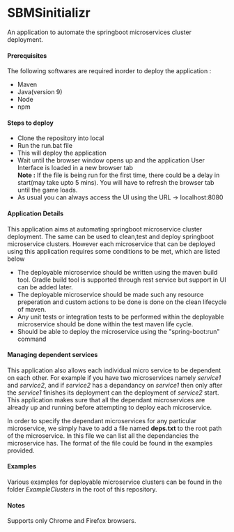 # SBMSinitializr

An application to automate the springboot microservices cluster deployment.

<h4>Prerequisites</h4>
     The following softwares are required inorder to deploy the application : 
 <ul>
  <li>Maven</li>
  <li>Java(version 9)</li>
  <li>Node</li>
  <li>npm</li>
  </ul>
 
 <h4>Steps to deploy</h4>
 
 <ul>
  <li>Clone the repository into local</li>
  <li>Run the run.bat file</li>
  <li>This will deploy the application</li>
  <li>Wait until the browser window opens up and the application User Interface is loaded in a new browser tab</li>
  <b>Note :</b> If the file is being run for the first time, there could be a delay in start(may take upto 5 mins). You will have to      refresh the browser tab until the game loads.
  <li>As usual you can always access the UI using the URL -> localhost:8080</li>
 </ul>
 
 <h4>Application Details</h4>
 
  This application aims at automating springboot microservice cluster deployment. The same can be used to clean,test and deploy springboot microservice clusters. However each microservice that can be deployed using this application requires some conditions to be met, which are listed below
  
<ul>
  <li>The deployable microservice should be written using the maven build tool. Gradle build tool is supported through rest service but support in UI can be added later.</li>
  <li>The deployable microservice should be made such any resource preperation and custom actions to be done is done on the clean lifecycle of maven.</li>
  <li>Any unit tests or integration tests to be performed within the deployable microservice should be done within the test maven life cycle.</li>
  <li>Should be able to deploy the microservice using the "spring-boot:run" command</li>
</ul>

<h4>Managing dependent services</h4>

  This application also allows each individual micro service to be dependent on each other. For example if you have two microservices namely <i>service1</i> and <i>service2</i>, and if <i>service2</i> has a depandancy on <i>service1</i> then only after the <i>service1</i> finishes its deployment can the deployment of <i>service2</i> start. This application makes sure that all the dependant microservices are already up and running before attempting to deploy each microservice.
  
  In order to specify the dependant microservices for any particular microservice, we simply have to add a file named <b>deps.txt</b>  to the root path of the microservice. In this file we can list all the dependancies the microservice has. The format of the file could be found in the examples provided.
  
  <h4>Examples</h4>
 
 Various examples for deployable microservice clusters can be found in the folder <i>ExampleClusters</i> in the root of this repository.
  
  <h4>Notes</h4>
  
 Supports only Chrome and Firefox browsers.
